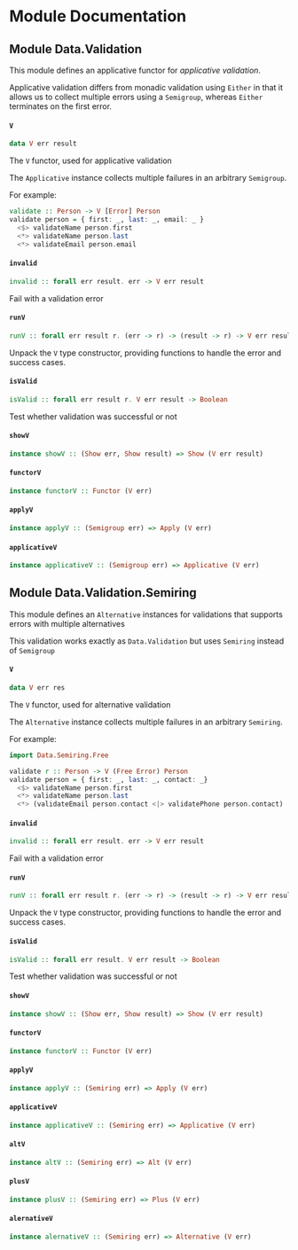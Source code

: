 # Module Documentation

## Module Data.Validation


This module defines an applicative functor for _applicative validation_.

Applicative validation differs from monadic validation using `Either` in
that it allows us to collect multiple errors using a `Semigroup`, whereas
`Either` terminates on the first error.

#### `V`

``` purescript
data V err result
```

The `V` functor, used for applicative validation

The `Applicative` instance collects multiple failures in
an arbitrary `Semigroup`.

For example:

```purescript
validate :: Person -> V [Error] Person
validate person = { first: _, last: _, email: _ }
  <$> validateName person.first
  <*> validateName person.last
  <*> validateEmail person.email
```

#### `invalid`

``` purescript
invalid :: forall err result. err -> V err result
```

Fail with a validation error

#### `runV`

``` purescript
runV :: forall err result r. (err -> r) -> (result -> r) -> V err result -> r
```

Unpack the `V` type constructor, providing functions to handle the error
and success cases.

#### `isValid`

``` purescript
isValid :: forall err result r. V err result -> Boolean
```

Test whether validation was successful or not

#### `showV`

``` purescript
instance showV :: (Show err, Show result) => Show (V err result)
```


#### `functorV`

``` purescript
instance functorV :: Functor (V err)
```


#### `applyV`

``` purescript
instance applyV :: (Semigroup err) => Apply (V err)
```


#### `applicativeV`

``` purescript
instance applicativeV :: (Semigroup err) => Applicative (V err)
```



## Module Data.Validation.Semiring


This module defines an `Alternative` instances for 
validations that supports errors with multiple alternatives

This validation works exactly as `Data.Validation`
but uses `Semiring` instead of `Semigroup`

#### `V`

``` purescript
data V err res
```

The `V` functor, used for alternative validation

The `Alternative` instance collects multiple failures in
an arbitrary `Semiring`.

For example:

```purescript
import Data.Semiring.Free

validate r :: Person -> V (Free Error) Person 
validate person = { first: _, last: _, contact: _}
  <$> validateName person.first
  <*> validateName person.last
  <*> (validateEmail person.contact <|> validatePhone person.contact)
```

#### `invalid`

``` purescript
invalid :: forall err result. err -> V err result
```

Fail with a validation error

#### `runV`

``` purescript
runV :: forall err result r. (err -> r) -> (result -> r) -> V err result -> r
```

Unpack the `V` type constructor, providing functions to handle the error
and success cases.

#### `isValid`

``` purescript
isValid :: forall err result. V err result -> Boolean
```

Test whether validation was successful or not

#### `showV`

``` purescript
instance showV :: (Show err, Show result) => Show (V err result)
```


#### `functorV`

``` purescript
instance functorV :: Functor (V err)
```


#### `applyV`

``` purescript
instance applyV :: (Semiring err) => Apply (V err)
```


#### `applicativeV`

``` purescript
instance applicativeV :: (Semiring err) => Applicative (V err)
```


#### `altV`

``` purescript
instance altV :: (Semiring err) => Alt (V err)
```


#### `plusV`

``` purescript
instance plusV :: (Semiring err) => Plus (V err)
```


#### `alernativeV`

``` purescript
instance alernativeV :: (Semiring err) => Alternative (V err)
```